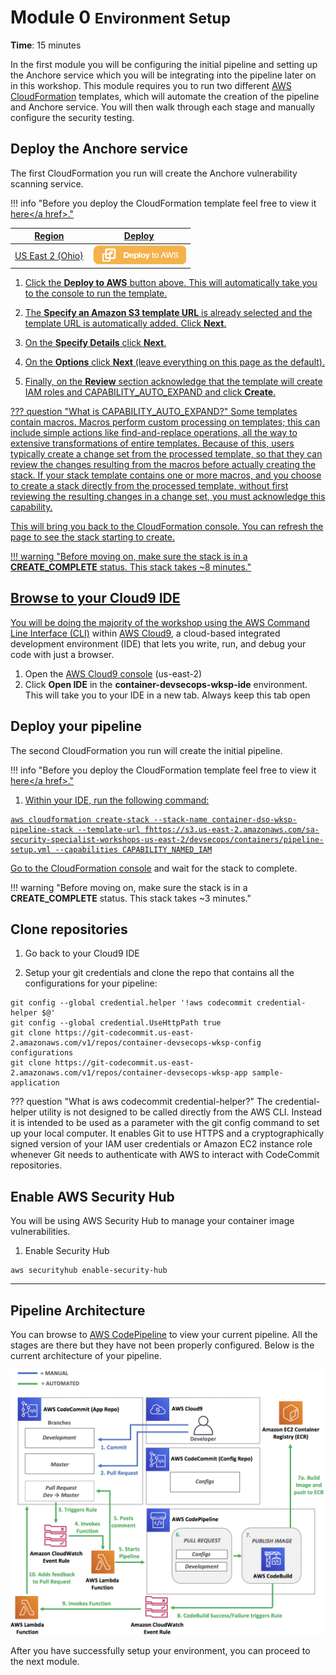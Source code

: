 # Module 0 <small>Environment Setup</small>

**Time**: 15 minutes

In the first module you will be configuring the initial pipeline and setting up the Anchore service which you will be integrating into the pipeline later on in this workshop.  This module requires you to run two different <a href="https://aws.amazon.com/cloudformation/" target="_blank">AWS CloudFormation</a> templates, which will automate the creation of the pipeline and Anchore service.  You will then walk through each stage and manually configure the security testing.

## Deploy the Anchore service

The first CloudFormation you run will create the Anchore vulnerability scanning service.  

!!! info "Before you deploy the CloudFormation template feel free to view it <a href="https://github.com/aws-samples/aws-container-devsecops-workshop/blob/master/anchore/anchore-fargate.yml" target="_blank">here</a href>."

Region| Deploy
------|-----
US East 2 (Ohio) | <a href="https://console.aws.amazon.com/cloudformation/home?region=us-east-2#/stacks/new?stackName=container-dso-wksp-anchore-stack&templateURL=https://s3.us-east-2.amazonaws.com/sa-security-specialist-workshops-us-east-2/devsecops/containers/anchore-fargate.yml" target="_blank">![Deploy Module 1 in us-west-2](./images/deploy-to-aws.png)</a>

1. Click the **Deploy to AWS** button above.  This will automatically take you to the console to run the template.

2. The **Specify an Amazon S3 template URL** is already selected and the template URL is automatically added.  Click **Next**.

3. On the **Specify Details** click **Next**. 
	
4. On the **Options** click **Next** \(leave everything on this page as the default\).

5. Finally, on the **Review** section acknowledge that the template will create IAM roles and CAPABILITY_AUTO_EXPAND and click **Create**.

??? question "What is CAPABILITY_AUTO_EXPAND?"
    Some templates contain macros. Macros perform custom processing on templates; this can include simple actions like find-and-replace operations, all the way to extensive transformations of entire templates. Because of this, users typically create a change set from the processed template, so that they can review the changes resulting from the macros before actually creating the stack. If your stack template contains one or more macros, and you choose to create a stack directly from the processed template, without first reviewing the resulting changes in a change set, you must acknowledge this capability.


This will bring you back to the CloudFormation console. You can refresh the page to see the stack starting to create.

!!! warning "Before moving on, make sure the stack is in a **CREATE_COMPLETE** status.  This stack takes ~8 minutes."

## Browse to your Cloud9 IDE

You will be doing the majority of the workshop using the <a href="https://aws.amazon.com/cli/" target="_blank">AWS Command Line Interface (CLI)</a> within <a href="https://aws.amazon.com/cloud9/" target="_blank">AWS Cloud9</a>, a cloud-based integrated development environment (IDE) that lets you write, run, and debug your code with just a browser.

1.	Open the <a href="https://us-east-2.console.aws.amazon.com/cloud9/home?region=us-east-2" target="_blank">AWS Cloud9 console</a> (us-east-2)
2.	Click **Open IDE** in the **container-devsecops-wksp-ide** environment.  This will take you to your IDE in a new tab.  Always keep this tab open 

## Deploy your pipeline

The second CloudFormation you run will create the initial pipeline.

!!! info "Before you deploy the CloudFormation template feel free to view it <a href="https://github.com/aws-samples/aws-container-devsecops-workshop/blob/master/initial-pipeline/pipeline-setup.yml" target="_blank">here</a href>."

1.  Within your IDE, run the following command:

```
aws cloudformation create-stack --stack-name container-dso-wksp-pipeline-stack --template-url fhttps://s3.us-east-2.amazonaws.com/sa-security-specialist-workshops-us-east-2/devsecops/containers/pipeline-setup.yml --capabilities CAPABILITY_NAMED_IAM
```

Go to the <a href="https://console.aws.amazon.com/cloudformation/home" target="_blank">CloudFormation console</a> and wait for the stack to complete.

!!! warning "Before moving on, make sure the stack is in a **CREATE_COMPLETE** status.  This stack takes ~3 minutes."

## Clone repositories


1.  Go back to your Cloud9 IDE

2.  Setup your git credentials and clone the repo that contains all the configurations for your pipeline:

```
git config --global credential.helper '!aws codecommit credential-helper $@'
git config --global credential.UseHttpPath true
git clone https://git-codecommit.us-east-2.amazonaws.com/v1/repos/container-devsecops-wksp-config configurations
git clone https://git-codecommit.us-east-2.amazonaws.com/v1/repos/container-devsecops-wksp-app sample-application
```

??? question "What is aws codecommit credential-helper?"
    The credential-helper utility is not designed to be called directly from the AWS CLI. Instead it is intended to be used as a parameter with the git config command to set up your local computer. It enables Git to use HTTPS and a cryptographically signed version of your IAM user credentials or Amazon EC2 instance role whenever Git needs to authenticate with AWS to interact with CodeCommit repositories.

## Enable AWS Security Hub

You will be using AWS Security Hub to manage your container image vulnerabilities.

1.  Enable Security Hub

```
aws securityhub enable-security-hub
```

---

## Pipeline Architecture

You can browse to <a href="https://us-east-2.console.aws.amazon.com/codesuite/codepipeline/pipelines/container-devsecops-wksp-pipeline/view" target="_blank">AWS CodePipeline</a> to view your current pipeline.  All the stages are there but they have not been properly configured.  Below is the current architecture of your pipeline.

![Architecture](./images/00-arch.png "Pipeline Architecture")

After you have successfully setup your environment, you can proceed to the next module.